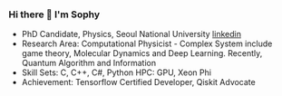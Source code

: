 ### Hi there 👋 I'm Sophy


- PhD Candidate, Physics, Seoul National University [linkedin](http://linkedin.com/in/karysshin)
- Research Area: Computational Physicist - Complex System include game theory, Molecular Dynamics and Deep Learning. Recently, Quantum Algorithm and Information
- Skill Sets: C, C++, C#, Python  HPC: GPU, Xeon Phi
- Achievement: Tensorflow Certified Developer, Qiskit Advocate 


